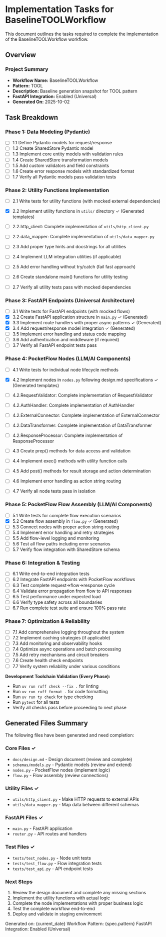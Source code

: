 # Implementation Tasks for BaselineTOOLWorkflow

This document outlines the tasks required to complete the implementation of the BaselineTOOLWorkflow workflow.

## Overview

### Project Summary
- **Workflow Name:** BaselineTOOLWorkflow
- **Pattern:** TOOL
- **Description:** Baseline generation snapshot for TOOL pattern
- **FastAPI Integration:** Enabled (Universal)
- **Generated On:** 2025-10-02

## Task Breakdown

### Phase 1: Data Modeling (Pydantic)
- [ ] 1.1 Define Pydantic models for request/response
- [ ] 1.2 Create SharedStore Pydantic model
- [ ] 1.3 Implement core entity models with validation rules
- [ ] 1.4 Create SharedStore transformation models
- [ ] 1.5 Add custom validators and field constraints
- [ ] 1.6 Create error response models with standardized format
- [ ] 1.7 Verify all Pydantic models pass validation tests

### Phase 2: Utility Functions Implementation
- [ ] 2.1 Write tests for utility functions (with mocked external dependencies)
- [x] 2.2 Implement utility functions in `utils/` directory ✓ (Generated templates)

- [ ] 2.2.http_client: Complete implementation of `utils/http_client.py`
- [ ] 2.2.data_mapper: Complete implementation of `utils/data_mapper.py`
- [ ] 2.3 Add proper type hints and docstrings for all utilities
- [ ] 2.4 Implement LLM integration utilities (if applicable)
- [ ] 2.5 Add error handling without try/catch (fail fast approach)
- [ ] 2.6 Create standalone main() functions for utility testing
- [ ] 2.7 Verify all utility tests pass with mocked dependencies

### Phase 3: FastAPI Endpoints (Universal Architecture)
- [ ] 3.1 Write tests for FastAPI endpoints (with mocked flows)
- [x] 3.2 Create FastAPI application structure in `main.py` ✓ (Generated)
- [x] 3.3 Implement route handlers with proper async patterns ✓ (Generated)
- [x] 3.4 Add request/response model integration ✓ (Generated)
- [ ] 3.5 Implement error handling and status code mapping
- [ ] 3.6 Add authentication and middleware (if required)
- [ ] 3.7 Verify all FastAPI endpoint tests pass

### Phase 4: PocketFlow Nodes (LLM/AI Components)
- [ ] 4.1 Write tests for individual node lifecycle methods
- [x] 4.2 Implement nodes in `nodes.py` following design.md specifications ✓ (Generated templates)

- [ ] 4.2.RequestValidator: Complete implementation of RequestValidator
- [ ] 4.2.AuthHandler: Complete implementation of AuthHandler
- [ ] 4.2.ExternalConnector: Complete implementation of ExternalConnector
- [ ] 4.2.DataTransformer: Complete implementation of DataTransformer
- [ ] 4.2.ResponseProcessor: Complete implementation of ResponseProcessor
- [ ] 4.3 Create prep() methods for data access and validation
- [ ] 4.4 Implement exec() methods with utility function calls
- [ ] 4.5 Add post() methods for result storage and action determination
- [ ] 4.6 Implement error handling as action string routing
- [ ] 4.7 Verify all node tests pass in isolation

### Phase 5: PocketFlow Flow Assembly (LLM/AI Components)
- [ ] 5.1 Write tests for complete flow execution scenarios
- [x] 5.2 Create flow assembly in `flow.py` ✓ (Generated)
- [ ] 5.3 Connect nodes with proper action string routing
- [ ] 5.4 Implement error handling and retry strategies
- [ ] 5.5 Add flow-level logging and monitoring
- [ ] 5.6 Test all flow paths including error scenarios
- [ ] 5.7 Verify flow integration with SharedStore schema

### Phase 6: Integration & Testing
- [ ] 6.1 Write end-to-end integration tests
- [ ] 6.2 Integrate FastAPI endpoints with PocketFlow workflows
- [ ] 6.3 Test complete request→flow→response cycle
- [ ] 6.4 Validate error propagation from flow to API responses
- [ ] 6.5 Test performance under expected load
- [ ] 6.6 Verify type safety across all boundaries
- [ ] 6.7 Run complete test suite and ensure 100% pass rate

### Phase 7: Optimization & Reliability
- [ ] 7.1 Add comprehensive logging throughout the system
- [ ] 7.2 Implement caching strategies (if applicable)
- [ ] 7.3 Add monitoring and observability hooks
- [ ] 7.4 Optimize async operations and batch processing
- [ ] 7.5 Add retry mechanisms and circuit breakers
- [ ] 7.6 Create health check endpoints
- [ ] 7.7 Verify system reliability under various conditions

**Development Toolchain Validation (Every Phase):**
- Run `uv run ruff check --fix .` for linting
- Run `uv run ruff format .` for code formatting
- Run `uv run ty check` for type checking
- Run `pytest` for all tests
- Verify all checks pass before proceeding to next phase

## Generated Files Summary

The following files have been generated and need completion:

### Core Files ✓
- `docs/design.md` - Design document (review and complete)
- `schemas/models.py` - Pydantic models (review and extend)
- `nodes.py` - PocketFlow nodes (implement logic)
- `flow.py` - Flow assembly (review connections)

### Utility Files ✓

- `utils/http_client.py` - Make HTTP requests to external APIs
- `utils/data_mapper.py` - Map data between different schemas

### FastAPI Files ✓
- `main.py` - FastAPI application
- `router.py` - API routes and handlers

### Test Files ✓
- `tests/test_nodes.py` - Node unit tests
- `tests/test_flow.py` - Flow integration tests
- `tests/test_api.py` - API endpoint tests

### Next Steps
1. Review the design document and complete any missing sections
2. Implement the utility functions with actual logic
3. Complete the node implementations with proper business logic
4. Test the complete workflow end-to-end
5. Deploy and validate in staging environment

Generated on: {current_date}
Workflow Pattern: {spec.pattern}
FastAPI Integration: Enabled (Universal)

